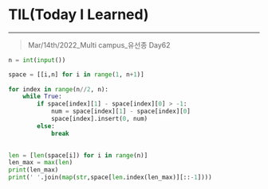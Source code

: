 # TIL(Today I Learned)

___

> Mar/14th/2022_Multi campus_유선종 Day62

```python
n = int(input())

space = [[i,n] for i in range(1, n+1)]
   
for index in range(n//2, n):
    while True:
        if space[index][1] - space[index][0] > -1:
            num = space[index][1] - space[index][0]
            space[index].insert(0, num)
        else:
            break

        
len = [len(space[i]) for i in range(n)]
len_max = max(len)
print(len_max)
print(' '.join(map(str,space[len.index(len_max)][::-1])))
```
